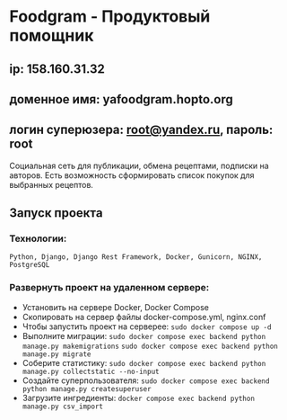 # Foodgram - Продуктовый помощник
## ip: 158.160.31.32 
## доменное имя: yafoodgram.hopto.org
## логин суперюзера: root@yandex.ru, пароль: root
Социальная сеть для публикации, обмена рецептами, подписки на авторов. Есть возможность сформировать список покупок для выбранных рецептов.
## Запуск проекта
### Технологии:
` Python, Django, Django Rest Framework, Docker, Gunicorn, NGINX, PostgreSQL `
### Развернуть проект на удаленном сервере:
* Установить на сервере Docker, Docker Compose
* Скопировать на сервер файлы docker-compose.yml, nginx.conf
* Чтобы запустить проект на серверее:
` sudo docker compose up -d `
* Выполните миграции:
` sudo docker compose exec backend python manage.py makemigrations `
` sudo docker compose exec backend python manage.py migrate `
* Соберите статистику:
` sudo docker compose exec backend python manage.py collectstatic --no-input `
* Создайте суперпользователя:
` sudo docker compose exec backend python manage.py createsuperuser `
* Загрузите ингредиенты:
` docker сompose exec backend python manage.py csv_import `
